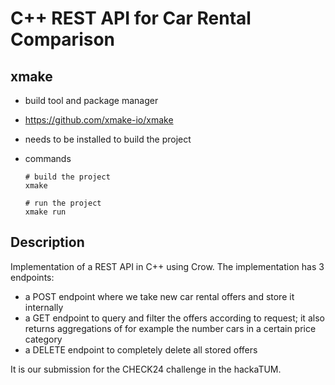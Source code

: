 # C++ REST API for Car Rental Comparison

## xmake

- build tool and package manager
- https://github.com/xmake-io/xmake
- needs to be installed to build the project
- commands

  ```
  # build the project
  xmake

  # run the project
  xmake run
  ```

## Description

Implementation of a REST API in C++ using Crow.
The implementation has 3 endpoints:

- a POST endpoint where we take new car rental offers and store it internally
- a GET endpoint to query and filter the offers according to request; it also returns aggregations of for example the number cars in a certain price category
- a DELETE endpoint to completely delete all stored offers

It is our submission for the CHECK24 challenge in the hackaTUM.
